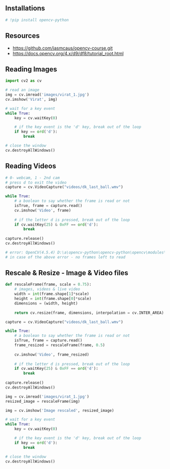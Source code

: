 ## Installations


```python
# !pip install opencv-python
```

## Resources

- https://github.com/jasmcaus/opencv-course.git
- https://docs.opencv.org/4.x/d9/df8/tutorial_root.html

## Reading Images


```python
import cv2 as cv
```


```python
# read an image
img = cv.imread('images/virat_1.jpg')
cv.imshow('Virat', img)

# wait for a key event
while True:
    key = cv.waitKey(0)

    # if the key event is the 'd' key, break out of the loop
    if key == ord('d'):
        break

# close the window
cv.destroyAllWindows()
```

## Reading Videos


```python
# 0- webcam, 1 - 2nd cam
# press d to exit the video
capture = cv.VideoCapture("videos/dk_last_ball.wmv")

while True:
    # a boolean to say whether the frame is read or not
    isTrue, frame = capture.read()
    cv.imshow('Video', frame)
    
    # if the letter d is pressed, break out of the loop
    if cv.waitKey(25) & 0xFF == ord('d'):
        break
        
capture.release()
cv.destroyAllWindows()
```


```python
# error: OpenCV(4.5.4) D:\a\opencv-python\opencv-python\opencv\modules\imgproc\src\color.cpp:182: error: (-215:Assertion failed) !_src.empty() in function 'cv::cvtColor'
# in case of the above error - no frames left to read
```

## Rescale & Resize - Image & Video files


```python
def rescaleFrame(frame, scale = 0.75):
    # images, videos & live video
    width = int(frame.shape[1]*scale)
    height = int(frame.shape[0]*scale)
    dimensions = (width, height)
    
    return cv.resize(frame, dimensions, interpolation = cv.INTER_AREA)
```


```python
capture = cv.VideoCapture("videos/dk_last_ball.wmv")

while True:
    # a boolean to say whether the frame is read or not
    isTrue, frame = capture.read()
    frame_resized = rescaleFrame(frame, 0.5)
    
    cv.imshow('Video', frame_resized)
    
    # if the letter d is pressed, break out of the loop
    if cv.waitKey(25) & 0xFF == ord('d'):
        break
        
capture.release()
cv.destroyAllWindows()
```


```python
img = cv.imread('images/virat_1.jpg')
resized_image = rescaleFrame(img)

img = cv.imshow('Image rescaled', resized_image)

# wait for a key event
while True:
    key = cv.waitKey(0)

    # if the key event is the 'd' key, break out of the loop
    if key == ord('d'):
        break

# close the window
cv.destroyAllWindows()
```


```python

```


```python

```
